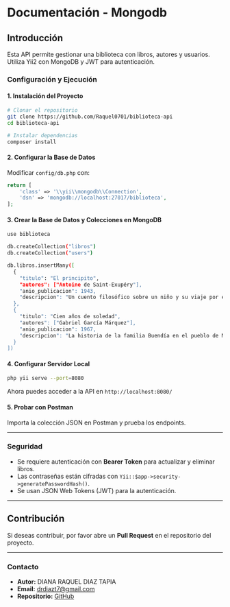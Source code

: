 # Documentación - Mongodb

## Introducción
Esta API permite gestionar una biblioteca con libros, autores y usuarios. Utiliza Yii2 con MongoDB y JWT para autenticación.

### Configuración y Ejecución

#### **1. Instalación del Proyecto**
```sh
# Clonar el repositorio
git clone https://github.com/Raquel0701/biblioteca-api
cd biblioteca-api

# Instalar dependencias
composer install
```

#### **2. Configurar la Base de Datos**
Modificar `config/db.php` con:
```php
return [
    'class' => '\\yii\\mongodb\\Connection',
    'dsn' => 'mongodb://localhost:27017/biblioteca',
];
```

#### **3. Crear la Base de Datos y Colecciones en MongoDB**
```sh
use biblioteca

db.createCollection("libros")
db.createCollection("users")

db.libros.insertMany([
  {
    "titulo": "El principito",
    "autores": ["Antoine de Saint-Exupéry"],
    "anio_publicacion": 1943,
    "descripcion": "Un cuento filosófico sobre un niño y su viaje por el universo."
  },
  {
    "titulo": "Cien años de soledad",
    "autores": ["Gabriel García Márquez"],
    "anio_publicacion": 1967,
    "descripcion": "La historia de la familia Buendía en el pueblo de Macondo."
  }
])
```

#### **4. Configurar Servidor Local**
```sh
php yii serve --port=8080
```
Ahora puedes acceder a la API en `http://localhost:8080/`

#### **5. Probar con Postman**
Importa la colección JSON en Postman y prueba los endpoints.

---

### Seguridad
- Se requiere autenticación con **Bearer Token** para actualizar y eliminar libros.
- Las contraseñas están cifradas con `Yii::$app->security->generatePasswordHash()`.
- Se usan JSON Web Tokens (JWT) para la autenticación.

---

## Contribución
Si deseas contribuir, por favor abre un **Pull Request** en el repositorio del proyecto.

---

### Contacto
- **Autor:** DIANA RAQUEL DIAZ TAPIA
- **Email:** drdiazt7@gmail.com
- **Repositorio:** [GitHub](https://github.com/Raquel0701/biblioteca-api)
